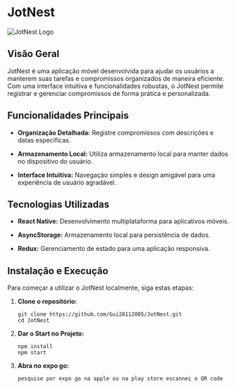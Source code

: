 # JotNest


![JotNest Logo](https://github.com/user-attachments/assets/90669814-4780-4136-b376-af2aa0b8ba60)

## Visão Geral

JotNest é uma aplicação móvel desenvolvida para ajudar os usuários a manterem suas tarefas e compromissos organizados de maneira eficiente. Com uma interface intuitiva e funcionalidades robustas, o JotNest permite registrar e gerenciar compromissos de forma prática e personalizada.

## Funcionalidades Principais

- **Organização Detalhada:** Registre compromissos com descrições e datas específicas.
  
- **Armazenamento Local:** Utiliza armazenamento local para manter dados no dispositivo do usuário.
  
- **Interface Intuitiva:** Navegação simples e design amigável para uma experiência de usuário agradável.

## Tecnologias Utilizadas

- **React Native:** Desenvolvimento multiplataforma para aplicativos móveis.
  
- **AsyncStorage:** Armazenamento local para persistência de dados.
  
- **Redux:** Gerenciamento de estado para uma aplicação responsiva.

## Instalação e Execução

Para começar a utilizar o JotNest localmente, siga estas etapas:

1. **Clone o repositório:**

   ```Pronpt de comando cmd (abra como administrador) 
   git clone https://github.com/Gui28112005/JotNest.git
   cd JotNest
   
2. **Dar o Start no Projeto:**

   ```ainda no cmd
   npm install
   npm start

 3. **Abra no expo go:**
 
    ```faça o download do Expo go 
    pesquise por expo go na apple ou na play store escannei o QR code

   

